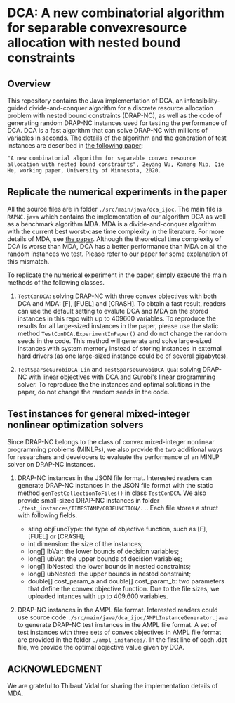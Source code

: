 # DCA: A new combinatorial algorithm for separable convexresource allocation with nested bound constraints

## Overview 
This repository contains the Java implementation of DCA, an infeasibility-guided divide-and-conquer algorithm for a discrete resource allocation problem with nested bound constraints (DRAP-NC), as well as the code of generating random DRAP-NC instances used for testing the performance of DCA. DCA is a fast algorithm that can solve DRAP-NC with millions of variables in seconds. The details of the algorithm and the generation of test instances are described in [the following paper](http://www.optimization-online.org/DB_FILE/2018/11/6902.pdf):

	"A new combinatorial algorithm for separable convex resource allocation with nested bound constraints", Zeyang Wu, Kameng Nip, Qie He, working paper, University of Minnesota, 2020.

## Replicate the numerical experiments in the paper
All the source files are in folder `./src/main/java/dca_ijoc`. The main file is `RAPNC.java` which contains the implementation of our algorithm DCA as well as a benchmark algorithm MDA. MDA is a divide-and-conquer algorithm with the current best worst-case time complexity in the literature. For more details of MDA, see [the paper](https://arxiv.org/abs/1703.01484). Although the theoretical time complexity of DCA is worse than MDA, DCA has a better performance than MDA on all the random instances we test. Please refer to our paper for some explanation of this mismatch.

To replicate the numerical experiment in the paper, simply execute the main methods of the following classes. 
1. `TestConDCA`: solving DRAP-NC with three convex objectives with both DCA and MDA: [F], [FUEL] and [CRASH]. To obtain a fast result, readers can use the default setting to evalute DCA and MDA on the stored instances in this repo with up to 409600 variables. To reproduce the results for all large-sized instances in the paper, please use the static method `TestConDCA.ExperimentInPaper()` and do not change the random seeds in the code. This method will generate and solve large-sized instances with system memory instead of storing instances in external hard drivers (as one large-sized instance could be of several gigabytes). 

2. `TestSparseGurobiDCA_Lin` and `TestSparseGurobiDCA_Qua`: solving DRAP-NC with linear objectives with DCA and Gurobi's linear programming solver. To reproduce the the instances and optimal solutions in the paper, do not change the random seeds in the code.
	
## Test instances for general mixed-integer nonlinear optimization solvers
Since DRAP-NC belongs to the class of convex mixed-integer nonlinear programming problems (MINLPs), we also provide the two additional ways for researchers and developers to evaluate the performance of an MINLP solver on DRAP-NC instances. 
1. DRAP-NC instances in the JSON file format. Interested readers can generate DRAP-NC instances in the JSON file format with the static method `genTestCollectionToFiles()` in class `TestConDCA`. We also provide small-sized DRAP-NC instances in folder `./test_instances/TIMESTAMP/OBJFUNCTION/..`. Each file stores a struct with following fields.
	- sting objFuncType: the type of objective function, such as [F], [FUEL] or [CRASH];
	- int dimension: the size of the instances;
	- long[] lbVar: the lower bounds of decision variables;
	- long[] ubVar: the upper bounds of decision variables;
	- long[] lbNested: the lower bounds in nested constraints;
	- long[] ubNested: the upper bounds in nested constraint;
	- double[] cost_param_a and double[] cost_param_b: two parameters that define the convex objective function.
Due to the file sizes, we uploaded intances with up to 409,600 variables. 
	
2. DRAP-NC instances in the AMPL file format. Interested readers could use source code `./src/main/java/dca_ijoc/AMPLInstanceGenerator.java` to generate DRAP-NC test instances in the AMPL file format. A set of test instances with three sets of convex objectives in AMPL file format are provided in the folder `./ampl_instances/`. In the first line of each .dat file, we provide the optimal objective value given by DCA. 

## ACKNOWLEDGMENT

We are grateful to Thibaut Vidal for sharing the implementation details of MDA.
